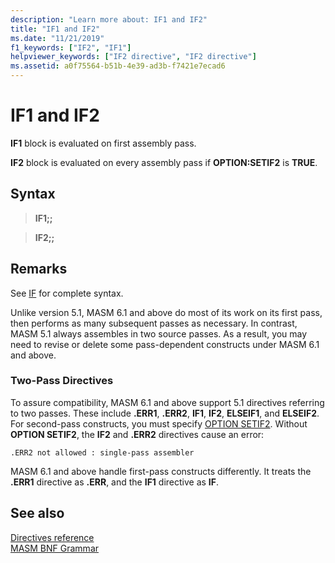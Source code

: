 ```yaml
---
description: "Learn more about: IF1 and IF2"
title: "IF1 and IF2"
ms.date: "11/21/2019"
f1_keywords: ["IF2", "IF1"]
helpviewer_keywords: ["IF2 directive", "IF2 directive"]
ms.assetid: a0f75564-b51b-4e39-ad3b-f7421e7ecad6
---
```

# IF1 and IF2

**IF1** block is evaluated on first assembly pass.

**IF2** block is evaluated on every assembly pass if **OPTION:SETIF2** is **TRUE**.

## Syntax

> **IF1;;**

> **IF2;;**

## Remarks

See [IF](if-masm.md) for complete syntax.

Unlike version 5.1, MASM 6.1 and above do most of its work on its first pass, then performs as many subsequent passes as necessary. In contrast, MASM 5.1 always assembles in two source passes. As a result, you may need to revise or delete some pass-dependent constructs under MASM 6.1 and above.

### Two-Pass Directives

To assure compatibility, MASM 6.1 and above support 5.1 directives referring to two passes. These include **.ERR1**, **.ERR2**, **IF1**, **IF2**, **ELSEIF1**, and **ELSEIF2**. For second-pass constructs, you must specify [OPTION SETIF2](option-masm.md). Without **OPTION SETIF2**, the **IF2** and **.ERR2** directives cause an error:

```output
.ERR2 not allowed : single-pass assembler
```

MASM 6.1 and above handle first-pass constructs differently. It treats the **.ERR1** directive as **.ERR**, and the **IF1** directive as **IF**.

## See also

[Directives reference](directives-reference.md)\
[MASM BNF Grammar](masm-bnf-grammar.md)
